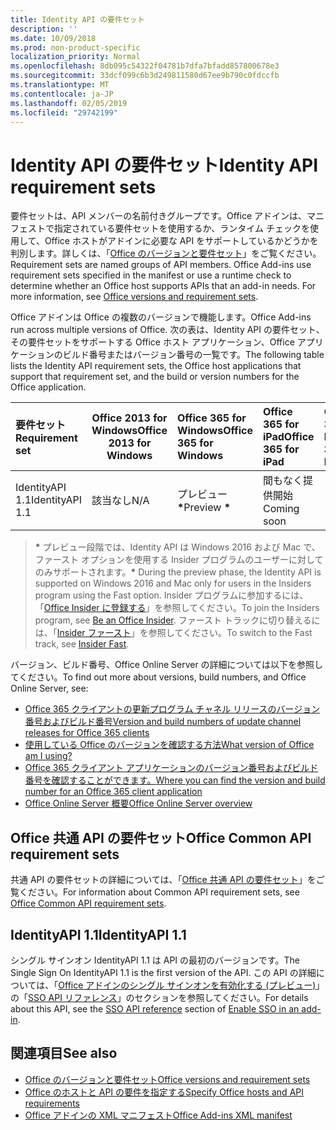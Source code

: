```yaml
---
title: Identity API の要件セット
description: ''
ms.date: 10/09/2018
ms.prod: non-product-specific
localization_priority: Normal
ms.openlocfilehash: 8db095c54322f04781b7dfa7bfadd857800678e3
ms.sourcegitcommit: 33dcf099c6b3d249811580d67ee9b790c0fdccfb
ms.translationtype: MT
ms.contentlocale: ja-JP
ms.lasthandoff: 02/05/2019
ms.locfileid: "29742199"
---
```

# <a name="identity-api-requirement-sets"></a><span data-ttu-id="449e0-102">Identity API の要件セット</span><span class="sxs-lookup"><span data-stu-id="449e0-102">Identity API requirement sets</span></span>

<span data-ttu-id="449e0-p101">要件セットは、API メンバーの名前付きグループです。Office アドインは、マニフェストで指定されている要件セットを使用するか、ランタイム チェックを使用して、Office ホストがアドインに必要な API をサポートしているかどうかを判別します。詳しくは、「[Office のバージョンと要件セット](https://docs.microsoft.com/office/dev/add-ins/develop/office-versions-and-requirement-sets)」をご覧ください。</span><span class="sxs-lookup"><span data-stu-id="449e0-p101">Requirement sets are named groups of API members. Office Add-ins use requirement sets specified in the manifest or use a runtime check to determine whether an Office host supports APIs that an add-in needs. For more information, see [Office versions and requirement sets](https://docs.microsoft.com/office/dev/add-ins/develop/office-versions-and-requirement-sets).</span></span>

<span data-ttu-id="449e0-106">Office アドインは Office の複数のバージョンで機能します。</span><span class="sxs-lookup"><span data-stu-id="449e0-106">Office Add-ins run across multiple versions of Office.</span></span> <span data-ttu-id="449e0-107">次の表は、Identity API の要件セット、その要件セットをサポートする Office ホスト アプリケーション、Office アプリケーションのビルド番号またはバージョン番号の一覧です。</span><span class="sxs-lookup"><span data-stu-id="449e0-107">The following table lists the Identity API requirement sets, the Office host applications that support that requirement set, and the build or version numbers for the Office application.</span></span>

|  <span data-ttu-id="449e0-108">要件セット</span><span class="sxs-lookup"><span data-stu-id="449e0-108">Requirement set</span></span>  | <span data-ttu-id="449e0-109">Office 2013 for Windows</span><span class="sxs-lookup"><span data-stu-id="449e0-109">Office 2013 for Windows</span></span> | <span data-ttu-id="449e0-110">Office 365 for Windows</span><span class="sxs-lookup"><span data-stu-id="449e0-110">Office 365 for Windows</span></span>   |  <span data-ttu-id="449e0-111">Office 365 for iPad</span><span class="sxs-lookup"><span data-stu-id="449e0-111">Office 365 for iPad</span></span>  |  <span data-ttu-id="449e0-112">Office 365 for Mac</span><span class="sxs-lookup"><span data-stu-id="449e0-112">Office 365 for Mac</span></span>  | <span data-ttu-id="449e0-113">Office Online</span><span class="sxs-lookup"><span data-stu-id="449e0-113">Office Online</span></span>  | <span data-ttu-id="449e0-114">SharePoint Online</span><span class="sxs-lookup"><span data-stu-id="449e0-114">SharePoint Online</span></span> | <span data-ttu-id="449e0-115">OneDrive.com</span><span class="sxs-lookup"><span data-stu-id="449e0-115">OneDrive.com</span></span> |<span data-ttu-id="449e0-116">Outlook.com および Exchange Online</span><span class="sxs-lookup"><span data-stu-id="449e0-116">Outlook.com & Exchange Online</span></span>|
|:-----|-----|:-----|:-----|:-----|:-----|:-----|:-----|:-----|
| <span data-ttu-id="449e0-117">IdentityAPI 1.1</span><span class="sxs-lookup"><span data-stu-id="449e0-117">IdentityAPI 1.1</span></span>  | <span data-ttu-id="449e0-118">該当なし</span><span class="sxs-lookup"><span data-stu-id="449e0-118">N/A</span></span> | <span data-ttu-id="449e0-119">プレビュー **&#42;**</span><span class="sxs-lookup"><span data-stu-id="449e0-119">Preview **&#42;**</span></span> | <span data-ttu-id="449e0-120">間もなく提供開始</span><span class="sxs-lookup"><span data-stu-id="449e0-120">Coming soon</span></span> | <span data-ttu-id="449e0-121">プレビュー **&#42;**</span><span class="sxs-lookup"><span data-stu-id="449e0-121">Preview **&#42;**</span></span>| <span data-ttu-id="449e0-122">プレビュー</span><span class="sxs-lookup"><span data-stu-id="449e0-122">Preview</span></span> | <span data-ttu-id="449e0-123">プレビュー</span><span class="sxs-lookup"><span data-stu-id="449e0-123">Preview</span></span>| <span data-ttu-id="449e0-124">間もなく提供開始</span><span class="sxs-lookup"><span data-stu-id="449e0-124">Coming soon</span></span> | <span data-ttu-id="449e0-125">間もなく提供開始</span><span class="sxs-lookup"><span data-stu-id="449e0-125">Coming soon</span></span> |

> <span data-ttu-id="449e0-126">**&#42;** プレビュー段階では、Identity API は Windows 2016 および Mac で、ファースト オプションを使用する Insider プログラムのユーザーに対してのみサポートされます。</span><span class="sxs-lookup"><span data-stu-id="449e0-126">**&#42;** During the preview phase, the Identity API is supported on Windows 2016 and Mac only for users in the Insiders program using the Fast option.</span></span> <span data-ttu-id="449e0-127">Insider プログラムに参加するには、「[Office Insider に登録する](https://products.office.com/office-insider?tab=tab-1)」を参照してください。</span><span class="sxs-lookup"><span data-stu-id="449e0-127">To join the Insiders program, see [Be an Office Insider](https://products.office.com/office-insider?tab=tab-1).</span></span> <span data-ttu-id="449e0-128">ファースト トラックに切り替えるには、「[Insider ファースト](https://answers.microsoft.com/en-us/msoffice/forum/msoffice_officeinsider-mso_win10-msoinsider_reg/its-here-office-insider-fast-for-office-2016-on/dbe8e7bb-9523-44a4-948b-9436fedfd961)」を参照してください。</span><span class="sxs-lookup"><span data-stu-id="449e0-128">To switch to the Fast track, see [Insider Fast](https://answers.microsoft.com/en-us/msoffice/forum/msoffice_officeinsider-mso_win10-msoinsider_reg/its-here-office-insider-fast-for-office-2016-on/dbe8e7bb-9523-44a4-948b-9436fedfd961).</span></span>

<span data-ttu-id="449e0-129">バージョン、ビルド番号、Office Online Server の詳細については以下を参照してください。</span><span class="sxs-lookup"><span data-stu-id="449e0-129">To find out more about versions, build numbers, and Office Online Server, see:</span></span>

- [<span data-ttu-id="449e0-130">Office 365 クライアントの更新プログラム チャネル リリースのバージョン番号およびビルド番号</span><span class="sxs-lookup"><span data-stu-id="449e0-130">Version and build numbers of update channel releases for Office 365 clients</span></span>](https://support.office.com/article/version-and-build-numbers-of-update-channel-releases-ae942449-1fca-4484-898b-a933ea23def7)
- [<span data-ttu-id="449e0-131">使用している Office のバージョンを確認する方法</span><span class="sxs-lookup"><span data-stu-id="449e0-131">What version of Office am I using?</span></span>](https://support.office.com/article/What-version-of-Office-am-I-using-932788b8-a3ce-44bf-bb09-e334518b8b19)
- [<span data-ttu-id="449e0-132">Office 365 クライアント アプリケーションのバージョン番号およびビルド番号を確認することができます。</span><span class="sxs-lookup"><span data-stu-id="449e0-132">Where you can find the version and build number for an Office 365 client application</span></span>](https://support.office.com/article/version-and-build-numbers-of-update-channel-releases-ae942449-1fca-4484-898b-a933ea23def7)
- [<span data-ttu-id="449e0-133">Office Online Server 概要</span><span class="sxs-lookup"><span data-stu-id="449e0-133">Office Online Server overview</span></span>](https://docs.microsoft.com/officeonlineserver/office-online-server-overview)

## <a name="office-common-api-requirement-sets"></a><span data-ttu-id="449e0-134">Office 共通 API の要件セット</span><span class="sxs-lookup"><span data-stu-id="449e0-134">Office Common API requirement sets</span></span>

<span data-ttu-id="449e0-135">共通 API の要件セットの詳細については、「[Office 共通 API の要件セット](office-add-in-requirement-sets.md)」をご覧ください。</span><span class="sxs-lookup"><span data-stu-id="449e0-135">For information about Common API requirement sets, see [Office Common API requirement sets](office-add-in-requirement-sets.md).</span></span>

## <a name="identityapi-11"></a><span data-ttu-id="449e0-136">IdentityAPI 1.1</span><span class="sxs-lookup"><span data-stu-id="449e0-136">IdentityAPI 1.1</span></span> 

<span data-ttu-id="449e0-137">シングル サインオン IdentityAPI 1.1 は API の最初のバージョンです。</span><span class="sxs-lookup"><span data-stu-id="449e0-137">The Single Sign On IdentityAPI 1.1 is the first version of the API.</span></span> <span data-ttu-id="449e0-138">この API の詳細については、「[Office アドインのシングル サインオンを有効化する (プレビュー)](https://docs.microsoft.com/office/dev/add-ins/develop/sso-in-office-add-ins)」の「[SSO API リファレンス](https://docs.microsoft.com/office/dev/add-ins/develop/sso-in-office-add-ins#sso-api-reference)」のセクションを参照してください。</span><span class="sxs-lookup"><span data-stu-id="449e0-138">For details about this API, see the [SSO API reference](https://docs.microsoft.com/office/dev/add-ins/develop/sso-in-office-add-ins#sso-api-reference) section of [Enable SSO in an add-in](https://docs.microsoft.com/office/dev/add-ins/develop/sso-in-office-add-ins).</span></span>

## <a name="see-also"></a><span data-ttu-id="449e0-139">関連項目</span><span class="sxs-lookup"><span data-stu-id="449e0-139">See also</span></span>

- [<span data-ttu-id="449e0-140">Office のバージョンと要件セット</span><span class="sxs-lookup"><span data-stu-id="449e0-140">Office versions and requirement sets</span></span>](https://docs.microsoft.com/office/dev/add-ins/develop/office-versions-and-requirement-sets)
- [<span data-ttu-id="449e0-141">Office のホストと API の要件を指定する</span><span class="sxs-lookup"><span data-stu-id="449e0-141">Specify Office hosts and API requirements</span></span>](https://docs.microsoft.com/office/dev/add-ins/develop/specify-office-hosts-and-api-requirements)
- [<span data-ttu-id="449e0-142">Office アドインの XML マニフェスト</span><span class="sxs-lookup"><span data-stu-id="449e0-142">Office Add-ins XML manifest</span></span>](https://docs.microsoft.com/office/dev/add-ins/develop/add-in-manifests)
